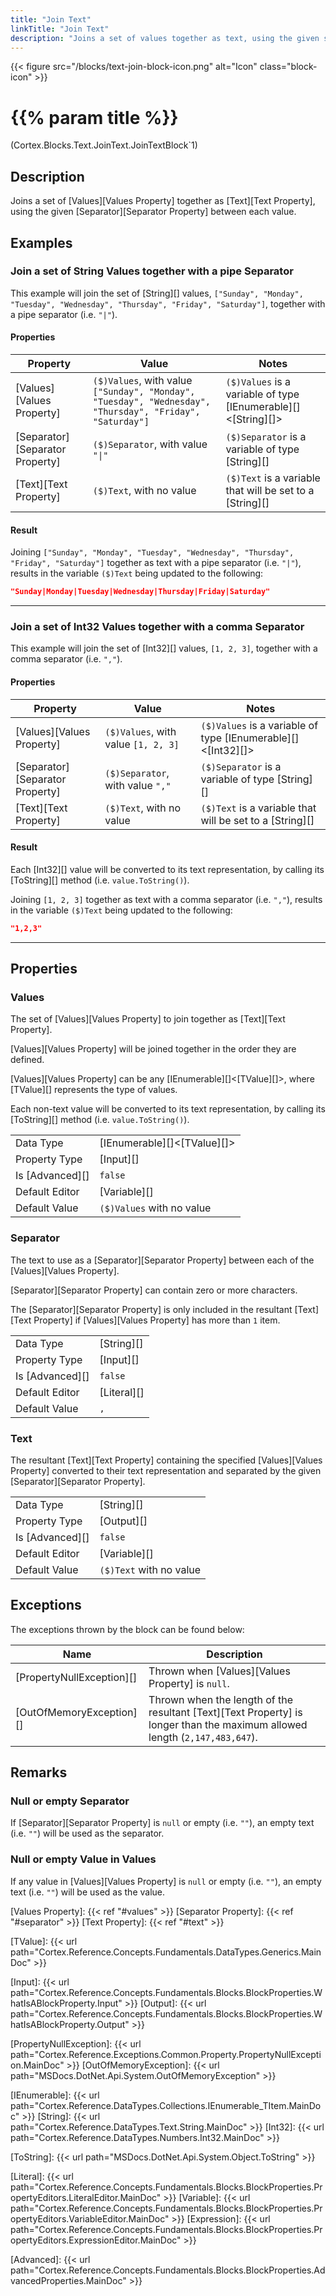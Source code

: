 ```yaml
---
title: "Join Text"
linkTitle: "Join Text"
description: "Joins a set of values together as text, using the given separator between each value."
---
```


{{< figure src="/blocks/text-join-block-icon.png" alt="Icon" class="block-icon" >}}

# {{% param title %}}

<p class="namespace">(Cortex.Blocks.Text.JoinText.JoinTextBlock`1)</p>

## Description

Joins a set of [Values][Values Property] together as [Text][Text Property], using the given [Separator][Separator Property] between each value.

## Examples

### Join a set of String Values together with a pipe Separator

This example will join the set of [String][] values, `["Sunday", "Monday", "Tuesday", "Wednesday", "Thursday", "Friday", "Saturday"]`, together with a pipe separator (i.e. `"|"`).

#### Properties

| Property           | Value                     | Notes                                    |
|--------------------|---------------------------|------------------------------------------|
| [Values][Values Property] | `($)Values`, with value `["Sunday", "Monday", "Tuesday", "Wednesday", "Thursday", "Friday", "Saturday"]` | `($)Values` is a variable of type [IEnumerable][]&lt;[String][]&gt; |
| [Separator][Separator Property] | `($)Separator`, with value `"\|"` | `($)Separator` is a variable of type [String][] |
| [Text][Text Property] | `($)Text`, with no value | `($)Text` is a variable that will be set to a [String][] |

#### Result

Joining `["Sunday", "Monday", "Tuesday", "Wednesday", "Thursday", "Friday", "Saturday"]` together as text with a pipe separator (i.e. `"|"`), results in the variable `($)Text` being updated to the following:

```json
"Sunday|Monday|Tuesday|Wednesday|Thursday|Friday|Saturday"
```

***

### Join a set of Int32 Values together with a comma Separator

This example will join the set of [Int32][] values, `[1, 2, 3]`, together with a comma separator (i.e. `","`).

#### Properties

| Property           | Value                     | Notes                                    |
|--------------------|---------------------------|------------------------------------------|
| [Values][Values Property] | `($)Values`, with value `[1, 2, 3]` | `($)Values` is a variable of type [IEnumerable][]&lt;[Int32][]&gt; |
| [Separator][Separator Property] | `($)Separator`, with value `","` | `($)Separator` is a variable of type [String][] |
| [Text][Text Property] | `($)Text`, with no value | `($)Text` is a variable that will be set to a [String][] |

#### Result

Each [Int32][] value will be converted to its text representation, by calling its [ToString][] method (i.e. `value.ToString()`).

Joining `[1, 2, 3]` together as text with a comma separator (i.e. `","`), results in the variable `($)Text` being updated to the following:

```json
"1,2,3"
```

***

## Properties

### Values

The set of [Values][Values Property] to join together as [Text][Text Property].

[Values][Values Property] will be joined together in the order they are defined.

[Values][Values Property] can be any [IEnumerable][]&lt;[TValue][]&gt;, where [TValue][] represents  the type of values.

Each non-text value will be converted to its text representation, by calling its [ToString][] method (i.e. `value.ToString()`).

| | |
|--------------------|---------------------------|
| Data Type | [IEnumerable][]&lt;[TValue][]&gt; |
| Property Type | [Input][] |
| Is [Advanced][] | `false` |
| Default Editor | [Variable][] |
| Default Value | `($)Values` with no value |

### Separator

The text to use as a [Separator][Separator Property] between each of the [Values][Values Property].

[Separator][Separator Property] can contain zero or more characters.

The [Separator][Separator Property] is only included in the resultant [Text][Text Property] if [Values][Values Property] has more than `1` item.
  
| | |
|--------------------|---------------------------|
| Data Type | [String][] |
| Property Type | [Input][] |
| Is [Advanced][] | `false` |
| Default Editor | [Literal][] |
| Default Value | `,` |

### Text

The resultant [Text][Text Property] containing the specified [Values][Values Property] converted to their text representation and separated by the given [Separator][Separator Property].  
  
| | |
|--------------------|---------------------------|
| Data Type | [String][] |
| Property Type | [Output][] |
| Is [Advanced][] | `false` |
| Default Editor | [Variable][] |
| Default Value | `($)Text` with no value |

## Exceptions

The exceptions thrown by the block can be found below:

| Name     | Description |
|----------|----------|
| [PropertyNullException][] | Thrown when [Values][Values Property] is `null`. |
| [OutOfMemoryException][] | Thrown when the length of the resultant [Text][Text Property] is longer than the maximum allowed length (`2,147,483,647`). |

## Remarks

### Null or empty Separator

If [Separator][Separator Property] is `null` or empty (i.e. `""`), an empty text (i.e. `""`) will be used as the separator.

### Null or empty Value in Values

If any value in [Values][Values Property] is `null` or empty (i.e. `""`), an empty text (i.e. `""`) will be used as the value.

[Values Property]: {{< ref "#values" >}}
[Separator Property]: {{< ref "#separator" >}}
[Text Property]: {{< ref "#text" >}}

[TValue]: {{< url path="Cortex.Reference.Concepts.Fundamentals.DataTypes.Generics.MainDoc" >}}

[Input]: {{< url path="Cortex.Reference.Concepts.Fundamentals.Blocks.BlockProperties.WhatIsABlockProperty.Input" >}}
[Output]: {{< url path="Cortex.Reference.Concepts.Fundamentals.Blocks.BlockProperties.WhatIsABlockProperty.Output" >}}

[PropertyNullException]: {{< url path="Cortex.Reference.Exceptions.Common.Property.PropertyNullException.MainDoc" >}}
[OutOfMemoryException]: {{< url path="MSDocs.DotNet.Api.System.OutOfMemoryException" >}}

[IEnumerable]: {{< url path="Cortex.Reference.DataTypes.Collections.IEnumerable_TItem.MainDoc" >}}
[String]: {{< url path="Cortex.Reference.DataTypes.Text.String.MainDoc" >}}
[Int32]: {{< url path="Cortex.Reference.DataTypes.Numbers.Int32.MainDoc" >}}

[ToString]: {{< url path="MSDocs.DotNet.Api.System.Object.ToString" >}}

[Literal]: {{< url path="Cortex.Reference.Concepts.Fundamentals.Blocks.BlockProperties.PropertyEditors.LiteralEditor.MainDoc" >}}
[Variable]: {{< url path="Cortex.Reference.Concepts.Fundamentals.Blocks.BlockProperties.PropertyEditors.VariableEditor.MainDoc" >}}
[Expression]: {{< url path="Cortex.Reference.Concepts.Fundamentals.Blocks.BlockProperties.PropertyEditors.ExpressionEditor.MainDoc" >}}

[Advanced]: {{< url path="Cortex.Reference.Concepts.Fundamentals.Blocks.BlockProperties.AdvancedProperties.MainDoc" >}}
